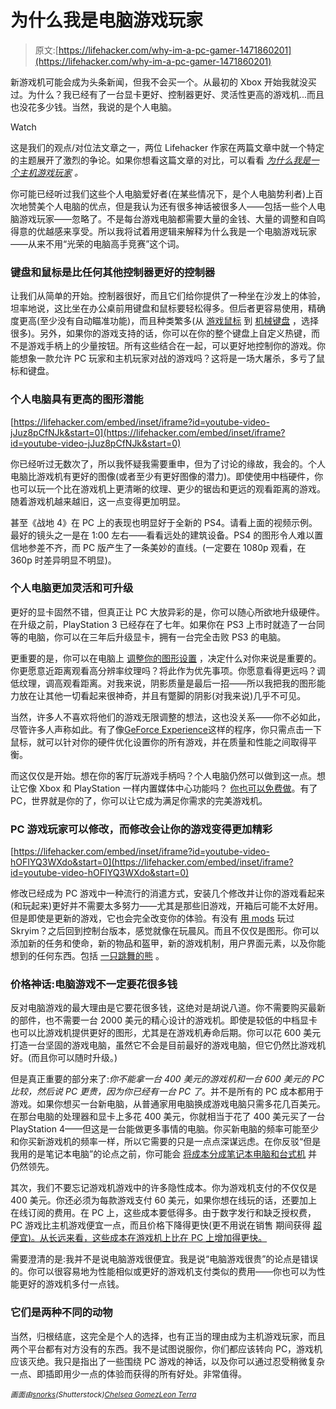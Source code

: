 # 为什么我是电脑游戏玩家

> 原文:[https://lifehacker.com/why-im-a-pc-gamer-1471860201](https://lifehacker.com/why-im-a-pc-gamer-1471860201)

新游戏机可能会成为头条新闻，但我不会买一个。从最初的 Xbox 开始我就没买过。为什么？我已经有了一台显卡更好、控制器更好、灵活性更高的游戏机...而且也没花多少钱。当然，我说的是个人电脑。

Watch

这是我们的观点/对位法文章之一，两位 Lifehacker 作家在两篇文章中就一个特定的主题展开了激烈的争论。如果你想看这篇文章的对比，可以看看 [*为什么我是一个主机游戏玩家*](https://lifehacker.com/why-im-a-console-gamer-1472081937) *。*

你可能已经听过我们这些个人电脑爱好者(在某些情况下，是个人电脑势利者)上百次地赞美个人电脑的优点，但是我认为还有很多神话被很多人——包括一些个人电脑游戏玩家——忽略了。不是每台游戏电脑都需要大量的金钱、大量的调整和自鸣得意的优越感来享受。所以我将试着用逻辑来解释为什么我是一个电脑游戏玩家——从来不用“光荣的电脑高手竞赛”这个词。

### 键盘和鼠标是比任何其他控制器更好的控制器

让我们从简单的开始。控制器很好，而且它们给你提供了一种坐在沙发上的体验，坦率地说，这比坐在办公桌前用键盘和鼠标要轻松得多。但后者更容易使用，精确度更高(至少没有自动瞄准功能)，而且种类繁多(从 [游戏鼠标](https://lifehacker.com/five-best-desktop-mice-5931795) 到 [机械键盘](http://lifehacker.com/how-to-choose-the-best-mechanical-keyboard-and-why-you-511140347) ，选择很多)。另外，如果你的游戏支持的话，你可以在你的整个键盘上自定义热键，而不是游戏手柄上的少量按钮。所有这些结合在一起，可以更好地控制你的游戏。你能想象一款允许 PC 玩家和主机玩家对战的游戏吗？这将是一场大屠杀，多亏了鼠标和键盘。

### 个人电脑具有更高的图形潜能

 [https://lifehacker.com/embed/inset/iframe?id=youtube-video-jJuz8pCfNJk&start=0](https://lifehacker.com/embed/inset/iframe?id=youtube-video-jJuz8pCfNJk&start=0) 

你已经听过无数次了，所以我怀疑我需要重申，但为了讨论的缘故，我会的。个人电脑比游戏机有更好的图像(或者至少有更好图像的潜力)。即使使用中档硬件，你也可以玩一个比在游戏机上更清晰的纹理、更少的锯齿和更远的观看距离的游戏。随着游戏机越来越旧，这一点变得更加明显。

甚至《战地 4》在 PC 上的表现也明显好于全新的 PS4。请看上面的视频示例。最好的镜头之一是在 1:00 左右——看看远处的建筑设备。PS4 的图形令人难以置信地参差不齐，而 PC 版产生了一条美妙的直线。(一定要在 1080p 观看，在 360p 时差异明显不明显)。

### 个人电脑更加灵活和可升级

更好的显卡固然不错，但真正让 PC 大放异彩的是，你可以随心所欲地升级硬件。在升级之前，PlayStation 3 已经存在了七年。如果你在 PS3 上市时就造了一台同等的电脑，你可以在三年后升级显卡，拥有一台完全击败 PS3 的电脑。

更重要的是，你可以在电脑上 [调整你的图形设置](https://lifehacker.com/get-more-from-your-games-a-beginners-guide-to-graphics-5985304) ，决定什么对你来说是重要的。你更愿意近距离观看高分辨率纹理吗？将此作为优先事项。你愿意看得更远吗？调低纹理，调高观看距离。对我来说，阴影质量是最后一招——所以我把我的图形能力放在让其他一切看起来很神奇，并且有蹩脚的阴影(对我来说)几乎不可见。

当然，许多人不喜欢将他们的游戏无限调整的想法，这也没关系——你不必如此，尽管许多人声称如此。有了像[GeForce Experience](http://www.geforce.com/geforce-experience)这样的程序，你只需点击一下鼠标，就可以针对你的硬件优化设置你的所有游戏，并在质量和性能之间取得平衡。

而这仅仅是开始。想在你的客厅玩游戏手柄吗？个人电脑仍然可以做到这一点。想让它像 Xbox 和 PlayStation 一样内置媒体中心功能吗？ [你也可以免费做](https://lifehacker.com/create-a-kickass-seamless-play-everything-media-cente-5900626)。有了 PC，世界就是你的了，你可以让它成为满足你需求的完美游戏机。

### PC 游戏玩家可以修改，而修改会让你的游戏变得更加精彩

 [https://lifehacker.com/embed/inset/iframe?id=youtube-video-hOFIYQ3WXdo&start=0](https://lifehacker.com/embed/inset/iframe?id=youtube-video-hOFIYQ3WXdo&start=0) 

修改已经成为 PC 游戏中一种流行的消遣方式，安装几个修改并让你的游戏看起来(和玩起来)更好并不需要太多努力——尤其是那些旧游戏，开箱后可能不太好用。但是即使是更新的游戏，它也会完全改变你的体验。有没有 [用 mods](https://kotaku.com/what-skyrim-looks-like-when-youre-running-100-mods-at-o-5961994) 玩过 Skryim？之后回到控制台版本，感觉就像在玩晨风。而且不仅仅是图形。你可以添加新的任务和使命，新的物品和盔甲，新的游戏机制，用户界面元素，以及你能想到的任何东西。包括 [一只跳舞的熊](http://www.youtube.com/watch?v=V6pa1SEGNEE) 。

### 价格神话:电脑游戏不一定要花很多钱

反对电脑游戏的最大理由是它要花很多钱，这绝对是胡说八道。你不需要购买最新的部件，也不需要一台 2000 美元的精心设计的游戏机。即使是较低的中档显卡也可以比游戏机提供更好的图形，尤其是在游戏机寿命后期。你可以花 600 美元打造一台坚固的游戏电脑，虽然它不会是目前最好的游戏电脑，但它仍然比游戏机好。(而且你可以随时升级。)

但是真正重要的部分来了:*你不能拿一台 400 美元的游戏机和一台 600 美元的 PC 比较，然后说 PC 更贵，因为你已经有一台 PC 了*。并不是所有的 PC 成本都用于游戏。如果你想买一台新电脑，从普通家用电脑换成游戏电脑只需多花几百美元。在那台电脑的处理器和显卡上多花 400 美元，你就相当于花了 400 美元买了一台 PlayStation 4——但这是一台能做更多事情的电脑。你买新电脑的频率可能至少和你买新游戏机的频率一样，所以它需要的只是一点点深谋远虑。在你反驳“但是我用的是笔记本电脑”的论点之前，你可能会 [将成本分成笔记本电脑和台式机](https://lifehacker.com/when-buying-two-computers-is-cheaper-than-buying-one-5950321) 并仍然领先。

其次，我们不要忘记游戏机游戏中的许多隐性成本。你为游戏机支付的不仅仅是 400 美元。你还必须为每款游戏支付 60 美元，如果你想在线玩的话，还要加上在线订阅的费用。在 PC 上，这些成本要低得多。由于数字发行和缺乏授权费，PC 游戏比主机游戏便宜一点，而且价格下降得更快(更不用说在销售 期间获得 [超便宜)。从长远来看，这些成本在游戏机上比在 PC 上增加得更快。](https://lifehacker.com/how-to-get-the-best-deals-during-this-weeks-steam-sale-735529736)

需要澄清的是:我并不是说电脑游戏很便宜。我是说“电脑游戏很贵”的论点是错误的。你可以很容易地为性能相似或更好的游戏机支付类似的费用——你也可以为性能更好的游戏机多付一点钱。

### 它们是两种不同的动物

当然，归根结底，这完全是个人的选择，也有正当的理由成为主机游戏玩家，而且两个平台都有对方没有的东西。我不是试图说服你，你们都应该转向 PC，游戏机应该灭绝。我只是指出了一些围绕 PC 游戏的神话，以及你可以通过忍受稍微复杂一点、即插即用少一点的体验而获得的所有好处。非常值得。

<small>*画面由*</small>[<small>*snorks*</small>](http://www.shutterstock.com/pic.mhtml?id=149396387)<small>*(Shutterstock)*</small>[<small>*Chelsea Gomez*</small>](http://www.flickr.com/photos/pyxopotamus/7577914054/)<small></small>*[<small>*Leon Terra*</small>](http://www.flickr.com/photos/35402601@N08/6159776262)<small></small>*